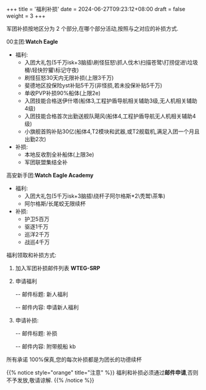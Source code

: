 +++
title = '福利补损'
date = 2024-06-27T09:23:12+08:00
draft = false
weight = 3
+++

军团补损按地区分为 2 个部分,在哪个部分活动,按照与之对应的补损方式.

00主团:**Watch Eagle**

- 福利:
    - 入团大礼包(5千万isk\+3脑插\刷怪狂怒\抓人伐木\扫描苍鹭\打捞促进\垃圾桶\轻快狞獾\标记守夜)
    - 刷怪狂怒30天内无限补损(上限3千万)
    - 斐德地区投保险yst补贴5千万(非怪损,若未投保补贴5千万)
    - 单收PVP补损90%船体(上限2e)
    - 入团技能合格送伊什塔(船体3,工程护盾导航相关辅助3级,无人机相关辅助4级)
    - 入团技能合格首次出勤送舰队飓风(船体4,工程护盾导航无人机相关辅助4级)
    - 小旗舰首购补贴30亿(船体4,T2模块和武器,或T2舰载机,满足入团一个月且出勤2次)
- 补损:
    - 本地反收割全补船体(上限3e)
    - 军团联盟集结全补
	
高安新手团:**Watch Eagle Academy**

- 福利:
    - 入团大礼包(5千万isk\+3脑插\绕杆子阿尔格斯*2\秃鹫\茶隼)
    - 阿尔格斯/长尾蛟无限续杯
- 补损:
    - 护卫5百万
    - 驱逐1千万
    - 巡洋2千万
    - 战巡4千万

福利领取和补损方式:
1. 加入军团补损邮件列表 **WTEG-SRP**
2. 申请福利

    -- 邮件标题: 新人福利

    -- 邮件内容: 申请新人福利

3. 申请补损:

    -- 邮件标题: 补损

    -- 邮件内容: 附带舰船 kb


所有承诺 100%保真,您的每次补损都是为团长的功德续杯

{{% notice style="orange" title="注意" %}}
福利和补损必须通过**邮件申请**,否则不予发放,敬请谅解.
{{% /notice %}}